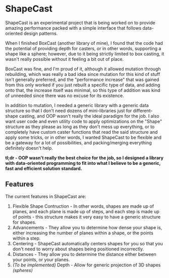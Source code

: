 # ShapeCast
ShapeCast is an experimental project that is being worked on to provide amazing performance packed with a simple interface that follows data-oriented design patterns. 

When I finished BoxCast (another library of mine), I found that the code had the potential of providing depth for casters, or in other words, supporting a shape like a sphere; however, due to it being strictly limited to box casting, it wasn't really possible without it feeling a bit out of place. 

BoxCast was fine, and I'm proud of it, although it allowed mutation through rebuilding, which was really a bad idea since mutation for this kind of stuff isn't generally preferred, and the "performance increase" that was gained from this only worked if you just rebuilt a specific type of data, and adding onto that, the increase itself was minimal, so this type of addition was kind of unneeded since there was no excuse for its existence. 

In addition to mutation, I needed a generic library with a generic data structure so that I don't need dozens of mini-libraries just for different-shape casting, and OOP wasn't really the ideal paradigm for the job. I also want user code and even utility code to apply optimizations on the "Shape" structure as they please as long as they don't mess up everything, or to completely have custom caster functions that read the said structure and apply some tricks, or in other words, I wanted ShapeCast to be flexible and be a gateway for a lot of possibilities, and packing/merging everything definitely doesn't help.

**tl;dr - OOP wasn't really the best choice for the job, so I designed a library with data-oriented programming to fit into what I believe to be a generic, fast and efficient solution standard.**

## Features
The current features in ShapeCast are:

1. Flexible Shape Contruction - In other words, shapes are made up of planes, and each plane is made up of steps, and each step is made up of points - this structure makes it very easy to have a generic structure for shapes.
2. Advancements - They allow you to determine how dense your shape is, either increasing the number of planes within a shape, or the points within a step.
3. Centering - ShapeCast automatically centers shapes for you so that you don't need to worry about shapes being positioned incorrectly.
4.  Distances - They allow you to determine the distance either between your points, or your planes.
5. *(To be implemented)* Depth - Allow for generic projection of 3D shapes *(spheres)*